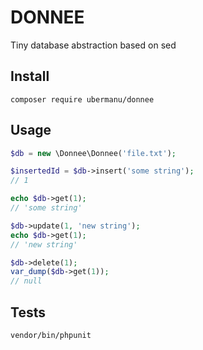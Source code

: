 # DONNEE

Tiny database abstraction based on sed

## Install

```shell
composer require ubermanu/donnee
```

## Usage

```php
$db = new \Donnee\Donnee('file.txt');

$insertedId = $db->insert('some string');
// 1

echo $db->get(1);
// 'some string'

$db->update(1, 'new string');
echo $db->get(1);
// 'new string'

$db->delete(1);
var_dump($db->get(1));
// null
```

## Tests

```shell
vendor/bin/phpunit
```
